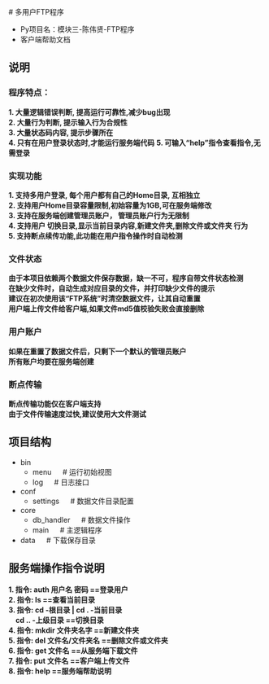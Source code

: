       # 多用户FTP程序
- Py项目名：模块三-陈伟贤-FTP程序
- 客户端帮助文档  

## 说明

### 程序特点：  
**1. 大量逻辑错误判断, 提高运行可靠性,减少bug出现**  
**2. 大量行为判断, 提示输入行为合规性**  
**3. 大量状态码内容, 提示步骤所在**    
**4. 只有在用户登录状态时,才能运行服务端代码**
**5. 可输入“help”指令查看指令,无需登录**

### 实现功能  
**1. 支持多用户登录, 每个用户都有自己的Home目录, 互相独立**  
**2. 支持用户Home目录容量限制,初始容量为1GB,可在服务端修改**  
**3. 支持在服务端创建管理员账户， 管理员账户行为无限制**  
**4. 支持用户 切换目录,显示当前目录内容,新建文件夹,删除文件或文件夹 行为**  
**5. 支持断点续传功能,此功能在用户指令操作时自动检测**  

### 文件状态
**由于本项目依赖两个数据文件保存数据，缺一不可，程序自带文件状态检测**  
**在缺少文件时，自动生成对应目录的文件，并打印缺少文件的提示**  
**建议在初次使用该“FTP系统”时清空数据文件，让其自动重置**  
**用户端上传文件给客户端,如果文件md5值校验失败会直接删除**

### 用户账户
**如果在重置了数据文件后，只剩下一个默认的管理员账户**  
**所有账户均要在服务端创建**  

### 断点传输
**断点传输功能仅在客户端支持**  
**由于文件传输速度过快,建议使用大文件测试**

## 项目结构
- bin
  - menu &emsp;         # 运行初始视图
  - log &emsp;          # 日志接口
- conf
  - settings &emsp;     # 数据文件目录配置
- core
  - db_handler &emsp;   # 数据文件操作
  - main  &emsp;        # 主逻辑程序
- data    &emsp;        # 下载保存目录      
  
## 服务端操作指令说明
**1.  指令: auth 用户名 密码     ==登录用户**  
**2.  指令: ls                 ==查看当前目录**  
**3.  指令: cd  -根目录  | cd .  -当前目录**    
 **&emsp;cd ..  -上级目录     ==切换目录**        
**4.  指令: mkdir 文件夹名字     ==新建文件夹**     
**5.  指令: del 文件名/文件夹名   ==删除文件或文件夹**  
**6.  指令: get 文件名          ==从服务端下载文件**  
**7.  指令: put 文件名          ==客户端上传文件**    
**8.  指令: help               ==服务端帮助说明**

                                                                                                                                                                                                                                                                                                                                                                                                                                                                                                                                                                                                                                                                                                                                                                                                                                                                                                                                                                                                                                                                                                                                                                                                                                                                                                                                                                                                                                                                                                                                                                                                                                                                                                                                                                                                                                                                                                                                                                                                                                                                                                                                                                                                                                                                                                                                                                                                                    